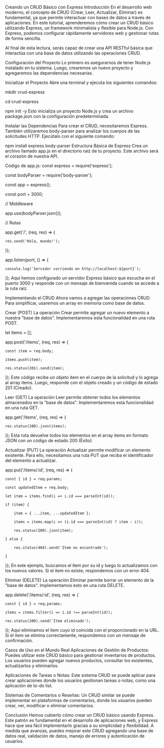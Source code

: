 Creando un CRUD Básico con Express
Introducción
En el desarrollo web moderno, el concepto de CRUD (Crear, Leer, Actualizar, Eliminar) es fundamental, ya que permite interactuar con bases de datos a través de aplicaciones. En este tutorial, aprenderemos cómo crear un CRUD básico utilizando Express, un framework minimalista y flexible para Node.js. Con Express, podemos configurar rápidamente servidores web y gestionar rutas de forma sencilla.

Al final de esta lectura, serás capaz de crear una API RESTful básica que interactúa con una base de datos utilizando las operaciones CRUD.

Configuración del Proyecto
Lo primero es asegurarnos de tener Node.js instalado en tu sistema. Luego, crearemos un nuevo proyecto y agregaremos las dependencias necesarias.

Inicializar el Proyecto
Abre una terminal y ejecuta los siguientes comandos:

mkdir crud-express

cd crud-express

npm init -y
Esto inicializa un proyecto Node.js y crea un archivo package.json con la configuración predeterminada.

Instalar las Dependencias
Para crear el CRUD, necesitaremos Express. También utilizaremos body-parser para analizar los cuerpos de las solicitudes HTTP. Ejecútalo con el siguiente comando:

npm install express body-parser
Estructura Básica de Express
Crea un archivo llamado app.js en el directorio raíz de tu proyecto. Este archivo será el corazón de nuestra API.

Código de app.js:
const express = require('express');

const bodyParser = require('body-parser');

const app = express();

const port = 3000;

// Middleware

app.use(bodyParser.json());

// Rutas

app.get('/', (req, res) => {

    res.send('Hola, mundo!');

});

app.listen(port, () => {

    console.log(`Servidor corriendo en http://localhost:${port}`);

});
Aquí hemos configurado un servidor Express básico que escucha en el puerto 3000 y responde con un mensaje de bienvenida cuando se accede a la ruta raíz.

Implementando el CRUD
Ahora vamos a agregar las operaciones CRUD. Para simplificar, usaremos un array en memoria como base de datos.

Crear (POST)
La operación Crear permite agregar un nuevo elemento a nuestra "base de datos". Implementaremos esta funcionalidad en una ruta POST.

let items = [];

app.post('/items', (req, res) => {

    const item = req.body;

    items.push(item);

    res.status(201).send(item);

});
Este código recibe un objeto item en el cuerpo de la solicitud y lo agrega al array items. Luego, responde con el objeto creado y un código de estado 201 (Creado).

Leer (GET)
La operación Leer permite obtener todos los elementos almacenados en la "base de datos". Implementaremos esta funcionalidad en una ruta GET.

app.get('/items', (req, res) => {

    res.status(200).json(items);

});
Esta ruta devuelve todos los elementos en el array items en formato JSON con un código de estado 200 (Éxito).

Actualizar (PUT)
La operación Actualizar permite modificar un elemento existente. Para ello, necesitamos una ruta PUT que reciba el identificador del elemento a actualizar.

app.put('/items/:id', (req, res) => {

    const { id } = req.params;

    const updatedItem = req.body;

    let item = items.find(i => i.id === parseInt(id));

    if (item) {

        item = { ...item, ...updatedItem };

        items = items.map(i => (i.id === parseInt(id) ? item : i));

        res.status(200).json(item);

    } else {

        res.status(404).send('Item no encontrado');

    }

});
En este ejemplo, buscamos el item por su id y luego lo actualizamos con los nuevos valores. Si el item no existe, respondemos con un error 404.

Eliminar (DELETE)
La operación Eliminar permite borrar un elemento de la "base de datos". Implementamos esto en una ruta DELETE.

app.delete('/items/:id', (req, res) => {

    const { id } = req.params;

    items = items.filter(i => i.id !== parseInt(id));

    res.status(200).send('Item eliminado');

});
Aquí eliminamos el item cuyo id coincida con el proporcionado en la URL. Si el item se elimina correctamente, respondemos con un mensaje de confirmación.

Casos de Uso en el Mundo Real
Aplicaciones de Gestión de Productos: Puedes utilizar este CRUD básico para gestionar inventarios de productos. Los usuarios pueden agregar nuevos productos, consultar los existentes, actualizarlos y eliminarlos.

Aplicaciones de Tareas o Notas: Este sistema CRUD se puede aplicar para crear aplicaciones donde los usuarios gestionan tareas o notas, como una aplicación de to-do list.

Sistemas de Comentarios o Reseñas: Un CRUD similar se puede implementar en plataformas de comentarios, donde los usuarios pueden crear, ver, modificar o eliminar comentarios.

Conclusión
Hemos cubierto cómo crear un CRUD básico usando Express. Este patrón es fundamental en el desarrollo de aplicaciones web, y Express hace que sea fácil implementarlo gracias a su simplicidad y flexibilidad. A medida que avanzas, puedes mejorar este CRUD agregando una base de datos real, validación de datos, manejo de errores y autenticación de usuarios.